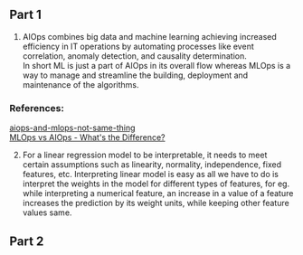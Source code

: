 ## Part 1
1. AIOps combines big data and machine learning achieving increased efficiency in IT operations by automating processes like event correlation, anomaly detection, and causality determination.  
In short ML is just a part of AIOps in its overall flow whereas MLOps is a way to manage and streamline the building, deployment and maintenance of the algorithms.  
### References:
[aiops-and-mlops-not-same-thing](https://www.rackspace.com/solve/aiops-and-mlops-not-same-thing#:~:text=AIOps%20is%20about%20increased%20efficiency,root%20cause%20through%20machine%20learning.&text=MLOps%2C%20on%20the%20other%20hand,machine%20learning%20models%20into%20production.)  
[MLOps vs AIOps - What's the Difference?](https://neptune.ai/blog/mlops-vs-aiops-differences)

2. For a linear regression model to be interpretable, it needs to meet certain assumptions such as linearity, normality, independence, fixed features, etc. Interpreting linear model is easy as all we have to do is interpret the weights in the model for different types of features, for eg. while interpreting a numerical feature, an increase in a value of a feature increases the prediction by its weight units, while keeping other feature values same.  

## Part 2
